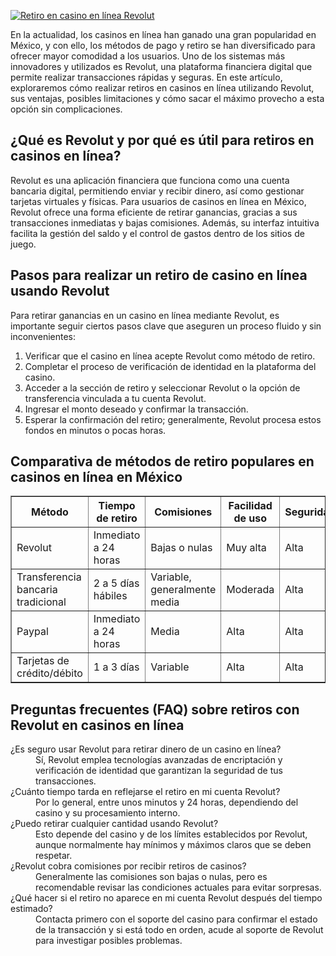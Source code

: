 [![Retiro en casino en línea Revolut](https://123-caf.pages.dev/gitsignup.png)](https://vrmoo.ru/Bt82HjjY)

<p>En la actualidad, los casinos en línea han ganado una gran popularidad en México, y con ello, los métodos de pago y retiro se han diversificado para ofrecer mayor comodidad a los usuarios. Uno de los sistemas más innovadores y utilizados es Revolut, una plataforma financiera digital que permite realizar transacciones rápidas y seguras. En este artículo, exploraremos cómo realizar retiros en casinos en línea utilizando Revolut, sus ventajas, posibles limitaciones y cómo sacar el máximo provecho a esta opción sin complicaciones.</p>  <h2>¿Qué es Revolut y por qué es útil para retiros en casinos en línea?</h2> <p>Revolut es una aplicación financiera que funciona como una cuenta bancaria digital, permitiendo enviar y recibir dinero, así como gestionar tarjetas virtuales y físicas. Para usuarios de casinos en línea en México, Revolut ofrece una forma eficiente de retirar ganancias, gracias a sus transacciones inmediatas y bajas comisiones. Además, su interfaz intuitiva facilita la gestión del saldo y el control de gastos dentro de los sitios de juego.</p>  <h2>Pasos para realizar un retiro de casino en línea usando Revolut</h2> <p>Para retirar ganancias en un casino en línea mediante Revolut, es importante seguir ciertos pasos clave que aseguren un proceso fluido y sin inconvenientes:</p> <ol>   <li>Verificar que el casino en línea acepte Revolut como método de retiro.</li>   <li>Completar el proceso de verificación de identidad en la plataforma del casino.</li>   <li>Acceder a la sección de retiro y seleccionar Revolut o la opción de transferencia vinculada a tu cuenta Revolut.</li>   <li>Ingresar el monto deseado y confirmar la transacción.</li>   <li>Esperar la confirmación del retiro; generalmente, Revolut procesa estos fondos en minutos o pocas horas.</li> </ol>  <h2>Comparativa de métodos de retiro populares en casinos en línea en México</h2> <table border="1" cellspacing="0" cellpadding="5">   <thead>     <tr>       <th>Método</th>       <th>Tiempo de retiro</th>       <th>Comisiones</th>       <th>Facilidad de uso</th>       <th>Seguridad</th>     </tr>   </thead>   <tbody>     <tr>       <td>Revolut</td>       <td>Inmediato a 24 horas</td>       <td>Bajas o nulas</td>       <td>Muy alta</td>       <td>Alta</td>     </tr>     <tr>       <td>Transferencia bancaria tradicional</td>       <td>2 a 5 días hábiles</td>       <td>Variable, generalmente media</td>       <td>Moderada</td>       <td>Alta</td>     </tr>     <tr>       <td>Paypal</td>       <td>Inmediato a 24 horas</td>       <td>Media</td>       <td>Alta</td>       <td>Alta</td>     </tr>     <tr>       <td>Tarjetas de crédito/débito</td>       <td>1 a 3 días</td>       <td>Variable</td>       <td>Alta</td>       <td>Alta</td>     </tr>   </tbody> </table>  <h2>Preguntas frecuentes (FAQ) sobre retiros con Revolut en casinos en línea</h2> <dl>   <dt>¿Es seguro usar Revolut para retirar dinero de un casino en línea?</dt>   <dd>Sí, Revolut emplea tecnologías avanzadas de encriptación y verificación de identidad que garantizan la seguridad de tus transacciones.</dd>    <dt>¿Cuánto tiempo tarda en reflejarse el retiro en mi cuenta Revolut?</dt>   <dd>Por lo general, entre unos minutos y 24 horas, dependiendo del casino y su procesamiento interno.</dd>    <dt>¿Puedo retirar cualquier cantidad usando Revolut?</dt>   <dd>Esto depende del casino y de los límites establecidos por Revolut, aunque normalmente hay mínimos y máximos claros que se deben respetar.</dd>    <dt>¿Revolut cobra comisiones por recibir retiros de casinos?</dt>   <dd>Generalmente las comisiones son bajas o nulas, pero es recomendable revisar las condiciones actuales para evitar sorpresas.</dd>    <dt>¿Qué hacer si el retiro no aparece en mi cuenta Revolut después del tiempo estimado?</dt>   <dd>Contacta primero con el soporte del casino para confirmar el estado de la transacción y si está todo en orden, acude al soporte de Revolut para investigar posibles problemas.</dd> </dl>